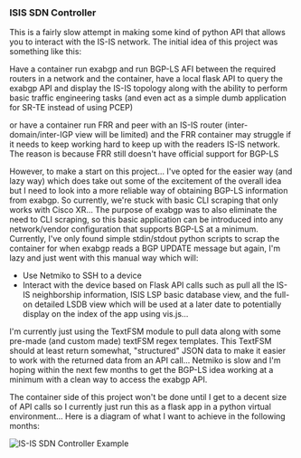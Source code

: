 ### ISIS SDN Controller

This is a fairly slow attempt in making some kind of python API that allows you to interact with the IS-IS network. The initial idea of this project was something like this:


Have a container run exabgp and run BGP-LS AFI between the required routers in a network and the container, have a local flask API to query the exabgp API and display the IS-IS topology along with the ability to perform basic traffic engineering tasks (and even act as a simple dumb application for SR-TE instead of using PCEP)

or have a container run FRR and peer with an IS-IS router (inter-domain/inter-IGP view will be limited) and the FRR container may struggle if it needs to keep working hard to keep up with the readers IS-IS network. The reason is because FRR still doesn't have official support for BGP-LS

However, to make a start on this project... I've opted for the easier way (and lazy way) which does take out some of the excitement of the overall idea but I need to look into a more reliable way of obtaining BGP-LS information from exabgp. So currently, we're stuck with basic CLI scraping that only works with Cisco XR... The purpose of exabgp was to also eliminate the need to CLI scraping, so this basic application can be introduced into any network/vendor configuration that supports BGP-LS at a minimum. Currently, I've only found simple stdin/stdout python scripts to scrap the container for when exabgp reads a BGP UPDATE message but again, I'm lazy and just went with this manual way which will:

- Use Netmiko to SSH to a device
- Interact with the device based on Flask API calls such as pull all the IS-IS neighborship information, ISIS LSP basic database view, and the full-on detailed LSDB view which will be used at a later date to potentially display on the index of the app using vis.js...

I'm currently just using the TextFSM module to pull data along with some pre-made (and custom made) textFSM regex templates. This TextFSM should at least return somewhat, "structured" JSON data to make it easier to work with the returned data from an API call... Netmiko is slow and I'm hoping within the next few months to get the BGP-LS idea working at a minimum with a clean way to access the exabgp API.

The container side of this project won't be done until I get to a decent size of API calls so I currently just run this as a flask app in a python virtual environment... Here is a diagram of what I want to achieve in the following months:

![IS-IS SDN Controller Example](https://github.com/BSpendlove/isis-sdn-controller-poorman/img/isis-sdn-controller-example.JPG)